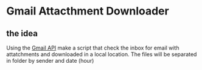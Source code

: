 # Gmail Attacthment Downloader

## the idea
Using the [Gmail API](https://developers.google.com/gmail/api/guides) make a script that check the inbox for email with attatchments and downloaded in a local location.
The files will be separated in folder by sender and date (hour)
